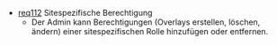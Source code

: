 * [req112](https://github.com/PolitAktiv/politaktiv-requirements/tree/master/de/requirements/req112/req112.md) Sitespezifische Berechtigung
  * Der Admin kann Berechtigungen (Overlays erstellen, löschen, ändern) einer sitespezifischen Rolle hinzufügen oder entfernen.